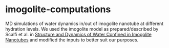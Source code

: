 # imogolite-computations
MD simulations of water dynamics in/out of imogolite nanotube at different hydration levels. We used the imogolite model as prepared/described by Scalfi et al. in [Structure and Dynamics of Water Confined in Imogolite Nanotubes](https://pubs.acs.org/doi/10.1021/acs.langmuir.8b01115) and modified the inputs to better suit our purposes.
